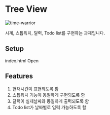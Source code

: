 # Tree View
![time-warrior](https://user-images.githubusercontent.com/41249563/55576660-c83bbd00-574c-11e9-9b85-2da6387bb3bf.gif)

시계, 스톱워치, 달력, Todo list를 구현하는 과제입니다.


## Setup

index.html Open


## Features

1. 현재시간이 표현되도록 함
2. 스톱워치 기능이 동일하게 구현되도록 함
3. 달력이 실제날짜와 동일하게 출력되도록 함
4. Todo list가 날짜별로 입력 가능하도록 함

